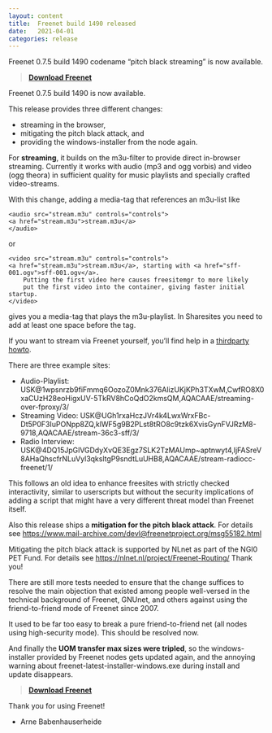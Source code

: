 ```yaml
---
layout: content
title:  Freenet build 1490 released
date:   2021-04-01
categories: release
---
```

Freenet 0.7.5 build 1490 codename “pitch black streaming” is now available.


> **[Download Freenet][download page]**


Freenet 0.7.5 build 1490 is now available.


This release provides three different changes:
- streaming in the browser,
- mitigating the pitch black attack, and
- providing the windows-installer from the node again.


For **streaming**, it builds on the m3u-filter to provide
direct in-browser streaming. Currently
it works with audio (mp3 and ogg vorbis)
and video (ogg theora) in sufficient quality for
music playlists and specially crafted video-streams.

With this change, adding a media-tag that references an m3u-list like

    <audio src="stream.m3u" controls="controls">
	<a href="stream.m3u">stream.m3u</a>
    </audio>

or

    <video src="stream.m3u" controls="controls">
	<a href="stream.m3u">stream.m3u</a>, starting with <a href="sff-001.ogv">sff-001.ogv</a>.
        Putting the first video here causes freesitemgr to more likely
        put the first video into the container, giving faster initial startup.
    </video>

gives you a media-tag that plays the m3u-playlist.
In Sharesites you need to add at least one space before the tag.

If you want to stream via Freenet yourself, you’ll find help in
a [thirdparty howto][streaming-howto].

There are three example sites:

- Audio-Playlist: USK@1wpsnrzb9fiFmmq6OozoZ0Mnk376AlizUKjKPh3TXwM,CwfRO8X0xaCUzH28eoHigxUV-5TkRV8hCoQdO2kmsQM,AQACAAE/streaming-over-fproxy/3/
- Streaming Video: USK@UGh1rxaHczJVr4k4LwxWrxFBc-Dt5P0F3IuPONpp8ZQ,klWF5g9B2PLst8tRO8c9tzk6XvisGynFVJRzM8-9718,AQACAAE/stream-36c3-sff/3/
- Radio Interview: USK@4DQ15JpGlVGDdyXvQE3Egz7SLK2TzMAUmp~aptnwyt4,ljFASreV8AHaQhscfrNLuVyl3qksltgP9sndtLuUHB8,AQACAAE/stream-radiocc-freenet/1/

This follows an old idea to enhance freesites with strictly checked interactivity,
similar to userscripts but without the security implications of adding a script
that might have a very different threat model than Freenet itself.


Also this release ships a **mitigation for the pitch black attack**. 
For details see <https://www.mail-archive.com/devl@freenetproject.org/msg55182.html>

Mitigating the pitch black attack is supported by NLnet
as part of the NGI0 PET Fund.
For details see <https://nlnet.nl/project/Freenet-Routing/>
Thank you!

There are still more tests needed to ensure that the change suffices
to resolve the main objection that existed among people well-versed
in the technical background of Freenet, GNUnet, and others
against using the friend-to-friend mode of Freenet since 2007.

It used to be far too easy to break a pure friend-to-friend net
(all nodes using high-security mode). This should be resolved now.


And finally the **UOM transfer max sizes were tripled**,
so the windows-installer provided by Freenet nodes gets updated again,
and the annoying warning about freenet-latest-installer-windows.exe
during install and update disappears.


> **[Download Freenet][download page]**


Thank you for using Freenet!


- Arne Babenhauserheide


[releasetag1490]: https://github.com/freenet/fred/releases/tag/build01490
[download page]: pages/download.html
[streaming-howto]: https://www.draketo.de/software/stream-over-freenet.html
